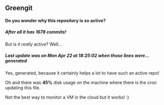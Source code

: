 ## Greengit

#### Do you wonder why this repository is so active?

##### After all it has 1678 commits!

But is it *really* active? Well...

##### Last update was on Mon Apr 22 at 18:25:02 when those lines were... generated

Yes, generated, because it certainly helps a lot to have such an active repo!

Oh and there was **45%** disk usage on the machine
where there is the cron updating this file.

Not the best way to monitor a VM in the cloud but it works! :)
